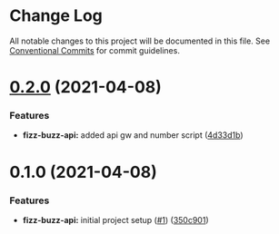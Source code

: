 # Change Log

All notable changes to this project will be documented in this file.
See [Conventional Commits](https://conventionalcommits.org) for commit guidelines.

# [0.2.0](https://github.com/stormreply/fizz-buzz-api/compare/0.1.0...0.2.0) (2021-04-08)


### Features

* **fizz-buzz-api:** added api gw and number script ([4d33d1b](https://github.com/stormreply/fizz-buzz-api/commit/4d33d1b4515b1c31e750a47075bd4ae766b031e3))





# 0.1.0 (2021-04-08)


### Features

* **fizz-buzz-api:** initial project setup ([#1](https://github.com/stormreply/fizz-buzz-api/issues/1)) ([350c901](https://github.com/stormreply/fizz-buzz-api/commit/350c901351a79bd9bdaa2d3b36bbee9312aa5c04))
